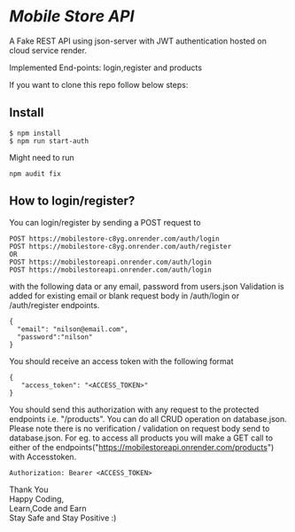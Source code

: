 # _Mobile Store API_

A Fake REST API using json-server with JWT authentication hosted on cloud service render.

Implemented End-points: login,register and products

If you want to clone this repo follow below steps:
## Install

```
$ npm install
$ npm run start-auth
```

Might need to run
```
npm audit fix
```

## How to login/register?

You can login/register by sending a POST request to

```
POST https://mobilestore-c8yg.onrender.com/auth/login
POST https://mobilestore-c8yg.onrender.com/auth/register
OR
POST https://mobilestoreapi.onrender.com/auth/login
POST https://mobilestoreapi.onrender.com/auth/login
```
with the following data or any email, password from users.json
Validation is added for existing email or blank request body in /auth/login or /auth/register endpoints.

```
{
  "email": "nilson@email.com",
  "password":"nilson"
}
```

You should receive an access token with the following format 

```
{
   "access_token": "<ACCESS_TOKEN>"
}
```

You should send this authorization with any request to the protected endpoints i.e. "/products". You can do all CRUD operation on database.json. 
Please note there is no verification / validation on request body send to database.json.
For eg. to access all products you will make a GET call to either of the endpoints("https://mobilestoreapi.onrender.com/products") with Accesstoken.
```
Authorization: Bearer <ACCESS_TOKEN>
```

Thank You\
Happy Coding,\
Learn,Code and Earn\
Stay Safe and Stay Positive :)

